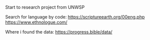 Start to research project from UNWSP

Search for language by code:
https://scriptureearth.org/00eng.php
https://www.ethnologue.com/


Where i found the data:
https://progress.bible/data/

